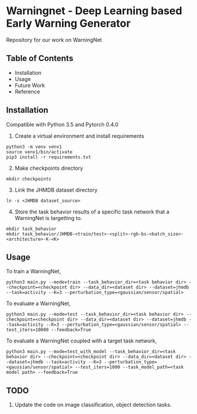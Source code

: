 # Warningnet - Deep Learning based Early Warning Generator
Repository for our work on WarningNet


## Table of Contents
- Installation
- Usage
- Future Work
- Reference

## Installation
Compatible with Python 3.5 and Pytorch 0.4.0
1. Create a virtual environment and install requirements
```
python3 -m venv venv1
source venv1/bin/activate
pip3 install -r requirements.txt
```
2. Make checkpoints directory
```
mkdir checkpoints
```
3. Link the JHMDB dataset directory
```
ln -s <JHMDB dataset_source>
```
4. Store the task behavior results of a specific task network that a WarningNet is targetting to. 
```
mkdir task_behavior
mkdir task_behavior/JHMDB-<train/test>-<split>-rgb-bs-<batch_size>-<architecture>-K-<K>
```

## Usage
To train a WarningNet,
```
python3 main.py --mode=train --task_behavior_dir=<task behavior dir> --checkpoint=<checkpoint dir> --data_dir=<dataset dir> --dataset=jhmdb --task=activity --K=3 --perturbation_type=<gaussian/sensor/spatial>
```
To evaluate a WarningNet,
```
python3 main.py --mode=test --task_behavior_dir=<task behavior dir> --checkpoint=<checkpoint dir> --data_dir=<dataset dir> --dataset=jhmdb --task=activity --K=3 --perturbation_type=<gaussian/sensor/spatial> --test_iters=10000 --feedback=True
```
To evaluate a WarningNet coupled with a target task network,
```
python3 main.py --mode=test_with_model --task_behavior_dir=<task behavior dir> --checkpoint=<checkpoint dir> --data_dir=<dataset dir> --dataset=jhmdb --task=activity --K=3 --perturbation_type=<gaussian/sensor/spatial> --test_iters=1000 --task_model_path=<task model path> --feedback=True
```

## TODO
1. Update the code on image classification, object detection tasks.
